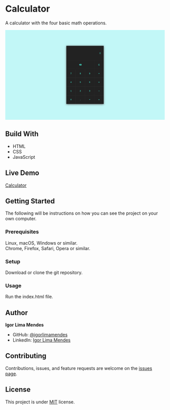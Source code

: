 # Calculator

A calculator with the four basic math operations.

![Screenshot](assets/images/calculator.png)

## Build With

- HTML
- CSS
- JavaScript

## Live Demo

[Calculator](https://igorlimamendes.github.io/calculator/)

## Getting Started

The following will be instructions on how you can see the project on your own computer.

### Prerequisites
Linux, macOS, Windows or similar.\
Chrome, Firefox, Safari, Opera or similar.

### Setup
Download or clone the git repository.

### Usage
Run the index.html file.

## Author

**Igor Lima Mendes**

- GitHub: [@igorlimamendes](https://github.com/igorlimamendes)
- LinkedIn: [Igor Lima Mendes](https://linkedin.com/in/igorlimamendes)

## Contributing

Contributions, issues, and feature requests are welcome on the [issues page](https://github.com/igorlimamendes/calculator/issues).

## License

This project is under [MIT](https://opensource.org/licenses/MIT) license.
